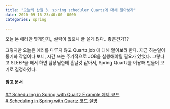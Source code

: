 ```yaml
---
title: "오늘의 삽질 3. spring scheduler Quartz에 대해 알아보자"
date: 2020-09-16 23:40:00 -0000 
categories: spring

---
```

오늘 본 에러만 몇개인지,, 
실력이 없으니 글 쓸게 많다.. 좋은건가?? 


그렇지만 오늘은 에러를 다루지 않고 Quartz job 에 대해 알아보려 한다.
지금 하는일이 동기화 작업이다 보니, 시간 또는 주기적으로 JOB을 실행해야될 필요가 있었다. 
그렇다고 SLEEP을 해서 하면 팀장님한테 혼날것 같아서, Spring Quartz를 이용해 만들어 보기로 결정하였다. 

#### 참고 문서 
[## Scheduling in Spring with Quartz Example 예제 코드](https://github.com/eugenp/tutorials/tree/master/spring-quartz)  
[# Scheduling in Spring with Quartz 코드 설명](https://www.baeldung.com/spring-quartz-schedule)

